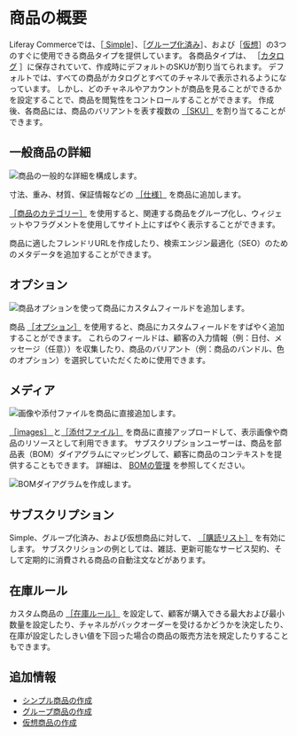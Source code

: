 # 商品の概要

Liferay Commerceでは、［[ Simple](../product-types/creating-a-simple-product.md)］、［[グループ化済み](../product-types/creating-a-simple-product.md)］、および［[仮想](../product-types/creating-a-simple-product.md)］の3つのすぐに使用できる商品タイプを提供しています。 各商品タイプは、 ［[カタログ](../../catalogs/creating-a-new-catalog.md) ］に保存されていて、作成時にデフォルトのSKUが割り当てられます。 デフォルトでは、すべての商品がカタログとすべてのチャネルで表示されるようになっています。 しかし、どのチャネルやアカウントが商品を見ることができるかを設定することで、商品を閲覧性をコントロールすることができます。 作成後、各商品には、商品のバリアントを表す複数の [［SKU］](./creating-skus-for-product-variants.md) を割り当てることができます。
<!--TASK: improve article flow and fill our Product features-->

<a name="general-product-details" />

## 一般商品の詳細

![商品の一般的な詳細を構成します。](./products-overview/images/01.png)

寸法、重み、材質、保証情報などの [［仕様］](./specifications.md) を商品に追加します。

[［商品のカテゴリー］](./organizing-your-catalog-with-product-categories.md) を使用すると、関連する商品をグループ化し、ウィジェットやフラグメントを使用してサイト上にすばやく表示することができます。

商品に適したフレンドリURLを作成したり、検索エンジン最適化（SEO）のためのメタデータを追加することができます。

<a name="options" />

## オプション

![商品オプションを使って商品にカスタムフィールドを追加します。](./products-overview/images/02.png)

商品 [ ［オプション］](./using-product-options.md) を使用すると、商品にカスタムフィールドをすばやく追加することができます。 これらのフィールドは、顧客の入力情報（例：日付、メッセージ（任意））を収集したり、商品のバリアント（例：商品のバンドル、色のオプション）を選択していただくために使用できます。

<a name="media" />

## メディア

![画像や添付ファイルを商品に直接追加します。](./products-overview/images/03.png)

[［images］ ](./product-images.md) と[［添付ファイル］](./product-attachments.md) を商品に直接アップロードして、表示画像や商品のリソースとして利用できます。 サブスクリプションユーザーは、商品を部品表（BOM）ダイアグラムにマッピングして、顧客に商品のコンテキストを提供することもできます。 詳細は、 [BOMの管理](./managing-boms.md) を参照してください。

![BOMダイアグラムを作成します。](./products-overview/images/04.png)

<a name="subscription" />

## サブスクリプション

Simple、グループ化済み、および仮想商品に対して、 [［購読リスト］](./enabling-subscriptions-for-a-product.md) を有効にします。 サブスクリションの例としては、雑誌、更新可能なサービス契約、そして定期的に消費される商品の自動注文などがあります。

<a name="inventory-rules" />

## 在庫ルール

カスタム商品の [［在庫ルール］](../../managing-inventory/introduction-to-managing-inventory.md) を設定して、顧客が購入できる最大および最小数量を設定したり、チャネルがバックオーダーを受けるかどうかを決定したり、在庫が設定したしきい値を下回った場合の商品の販売方法を規定したりすることもできます。

<a name="additional-information" />

## 追加情報

* [シンプル商品の作成](../product-types/creating-a-simple-product.md)
* [グループ商品の作成](../product-types/creating-a-grouped-product.md)
* [仮想商品の作成](../product-types/creating-a-virtual-product.md)
